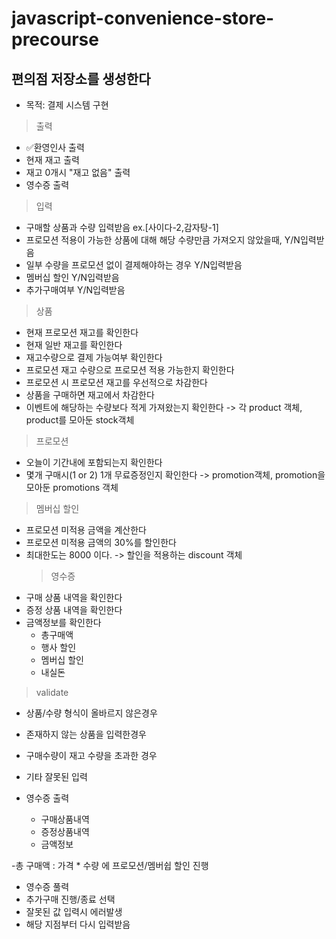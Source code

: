 # javascript-convenience-store-precourse

## 편의점 저장소를 생성한다

- 목적: 결제 시스템 구현

> 출력

- ✅환영인사 출력
- 현재 재고 출력
- 재고 0개시 "재고 없음" 출력
- 영수증 출력

> 입력

- 구매할 상품과 수량 입력받음 ex.[사이다-2,감자탕-1]
- 프로모션 적용이 가능한 상품에 대해 해당 수량만큼 가져오지 않았을때, Y/N입력받음
- 일부 수량을 프로모션 없이 결제해야하는 경우 Y/N입력받음
- 멤버십 할인 Y/N입력받음
- 추가구매여부 Y/N입력받음

> 상품

- 현재 프로모션 재고를 확인한다
- 현재 일반 재고를 확인한다
- 재고수량으로 결제 가능여부 확인한다
- 프로모션 재고 수량으로 프로모션 적용 가능한지 확인한다
- 프로모션 시 프로모션 재고를 우선적으로 차감한다
- 상품을 구매하면 재고에서 차감한다
- 이벤트에 해당하는 수량보다 적게 가져왔는지 확인한다
  -> 각 product 객체, product를 모아둔 stock객체

> 프로모션

- 오늘이 기간내에 포함되는지 확인한다
- 몇개 구매시(1 or 2) 1개 무료증정인지 확인한다
  -> promotion객체, promotion을 모아둔 promotions 객체

> 멤버십 할인

- 프로모션 미적용 금액을 계산한다
- 프로모션 미적용 금액의 30%를 할인한다
- 최대한도는 8000 이다.
  -> 할인을 적용하는 discount 객체
  > 영수증
- 구매 상품 내역을 확인한다
- 증정 상품 내역을 확인한다
- 금액정보를 확인한다
  - 총구매액
  - 행사 할인
  - 멤버십 할인
  - 내실돈

> validate

- 상품/수량 형식이 올바르지 않은경우
- 존재하지 않는 상품을 입력한경우
- 구매수량이 재고 수량을 초과한 경우
- 기타 잘못된 입력

- 영수증 출력
  - 구매상품내역
  - 증정상품내역
  - 금액정보

-총 구매액 : 가격 \* 수량 에 프로모션/멤버쉽 할인 진행

- 영수증 풀력
- 추가구매 진행/종료 선택
- 잘못된 값 입력시 에러발생
- 해당 지점부터 다시 입력받음
